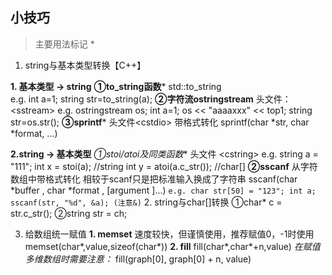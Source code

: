 ## 小技巧
>主要用法标记 *

1. string与基本类型转换【C++】

  **1. 基本类型 → string**
    **①to_string函数***
    std::to_string   
    e.g.
    int a=1;
    string str=to_string(a);
    **②字符流ostringstream**
    头文件：\<sstream>
    e.g.
    ostringstream os;
    int a=1;
    os << "aaaaxxx" << top1;
    string str=os.str();
    **③sprintf***
    头文件\<cstdio>
    带格式转化
    sprintf(char \*str, char \*format, ...)

  **2.string → 基本类型**
    **①stoi*/atoi及同类函数**
    头文件 \<cstring>
    e.g.
    string a = "111";
    int x = stoi(a);  //string
    int y = atoi(a.c_str());  //char[]
    **②sscanf**
    从字符数组中带格式转化
    相较于scanf只是把标准输入换成了字符串
    sscanf(char \*buffer , char \*format , [argument ]...)
    ```
    e.g.
    char str[50] = "123";
    int a;
    sscanf(str, "%d", &a); (注意&)
    ```
2. string与char[]转换
    ①char* c = str.c_str();
    ②string str = ch;

3. 给数组统一赋值
    **1. memset**
    速度较快，但谨慎使用，推荐赋值0，-1时使用
    memset(char*,value,sizeof(char*))
    **2. fill**
    fill(char\*,char\*+n,value)
    *在赋值多维数组时需要注意：*
    fill(graph[0], graph[0] + n, value)
